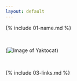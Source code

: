 ```yaml
---
layout: default
---
```


{% include 01-name.md %}

<br>

(![Image of Yaktocat](https://octodex.github.com/images/yaktocat.png))

<br>

{% include 03-links.md %}

